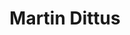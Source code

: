 ---
title: Martin Dittus
organization: Oxford Internet Institute
image: /images/speakers/Martin.Dittus.jpg
talk: "Ethical and Community Driven Mapping Data: HOT Community Experiences"
---